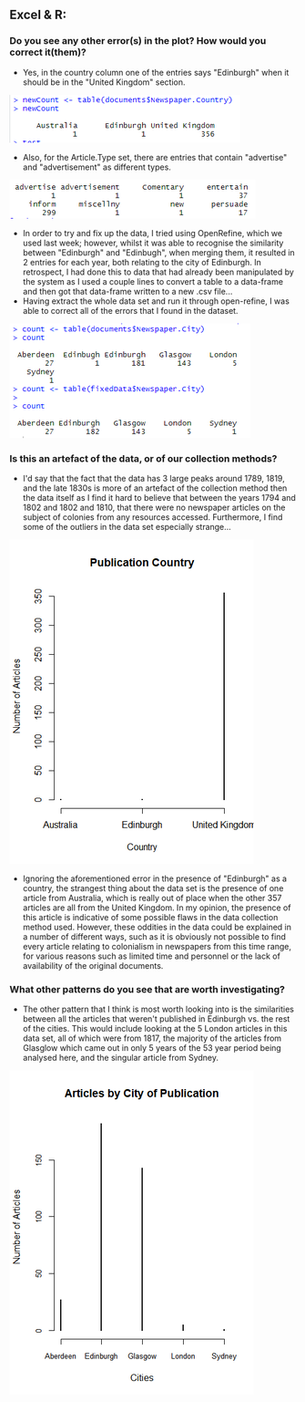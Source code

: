 ## Excel & R:
### Do you see any other error(s) in the plot? How would you correct it(them)?
- Yes, in the country column one of the entries says "Edinburgh" when it should be in the "United Kingdom" section. 

![](evidence/ErrorINR.png)

- Also, for the Article.Type set, there are entries that contain "advertise" and "advertisement" as different types. 

![](evidence/ArticleTypeData.png)

- In order to try and fix up the data, I tried using OpenRefine, which we used last week; however, whilst it was able to recognise the similarity between "Edinburgh" and "Edinbugh", when merging them, it resulted in 2 entries for each year, both relating to the city of Edinburgh. In retrospect, I had done this to data that had already been manipulated by the system as I used a couple lines to convert a table to a data-frame and then got that data-frame written to a new .csv file... 
- Having extract the whole data set and run it through open-refine, I was able to correct all of the errors that I found in the dataset.

![](evidence/FixedDataPhoto.png)

### Is this an artefact of the data, or of our collection methods?
- I'd say that the fact that the data has 3 large peaks around 1789, 1819, and the late 1830s is more of an artefact of the collection method then the data itself as I find it hard to believe that between the years 1794 and 1802 and 1802 and 1810, that there were no newspaper articles on the subject of colonies from any resources accessed. Furthermore, I find some of the outliers in the data set especially strange...

![](evidence/CountryChart.png)

- Ignoring the aforementioned error in the presence of "Edinburgh" as a country, the strangest thing about the data set is the presence of one article from Australia, which is really out of place when the other 357 articles are all from the United Kingdom. In my opinion, the presence of this article is indicative of some possible flaws in the data collection method used. However, these oddities in the data could be explained in a number of different ways, such as it is obviously not possible to find every article relating to colonialism in newspapers from this time range, for various reasons such as limited time and personnel or the lack of availability of the original documents. 

### What other patterns do you see that are worth investigating?
- The other pattern that I think is most worth looking into is the similarities between all the articles that weren't published in Edinburgh vs. the rest of the cities. This would include looking at the 5 London articles in this data set, all of which were from 1817, the majority of the articles from Glasglow which came out in only 5 years of the 53 year period being analysed here, and the singular article from Sydney. 

![](evidence/NEWPLOT.png)
